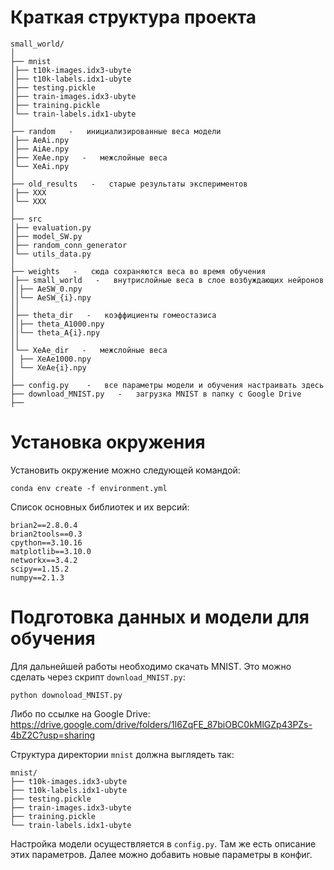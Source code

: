 # Краткая структура проекта
```
small_world/
│
├── mnist
│├── t10k-images.idx3-ubyte
│├── t10k-labels.idx1-ubyte
│├── testing.pickle
│├── train-images.idx3-ubyte
│├── training.pickle
│└── train-labels.idx1-ubyte
│
├── random   -   инициализированные веса модели
│├── AeAi.npy
│├── AiAe.npy
│├── XeAe.npy   -   межслойные веса
│└── XeAi.npy
│
├── old_results   -   старые результаты экспериментов
│├── XXX
│└── XXX
│
├── src
│├── evaluation.py
│├── model_SW.py
│├── random_conn_generator
│└── utils_data.py
│
├── weights   -   сюда сохраняются веса во время обучения
│├── small_world   -   внутрислойные веса в слое возбуждающих нейронов
││├── AeSW_0.npy
││└── AeSW_{i}.npy
││
│├── theta_dir   -   коэффициенты гомеостазиса
││├── theta_A1000.npy
││└── theta_A{i}.npy
││
│└── XeAe_dir   -   межслойные веса
│ ├── XeAe1000.npy
│ └── XeAe{i}.npy
│
├── config.py    -   все параметры модели и обучения настраивать здесь
├── download_MNIST.py   -   загрузка MNIST в папку с Google Drive
├── 
```

# Установка окружения
Установить окружение можно следующей командой:

```
conda env create -f environment.yml
```

Список основных библиотек и их версий:
```
brian2==2.8.0.4
brian2tools==0.3
cpython==3.10.16
matplotlib==3.10.0
networkx==3.4.2
scipy==1.15.2
numpy==2.1.3
```

# Подготовка данных и модели для обучения
Для дальнейшей работы необходимо скачать MNIST. Это можно сделать через скрипт ```download_MNIST.py```:

```
python downoload_MNIST.py
```

Либо по ссылке на Google Drive:
https://drive.google.com/drive/folders/1l6ZqFE_87biOBC0kMlGZp43PZs-4bZ2C?usp=sharing


Структура директории ```mnist``` должна выглядеть так:
```
mnist/
├── t10k-images.idx3-ubyte
├── t10k-labels.idx1-ubyte
├── testing.pickle
├── train-images.idx3-ubyte
├── training.pickle
└── train-labels.idx1-ubyte
```


Настройка модели осуществляется в ```config.py```. Там же есть описание этих параметров. Далее можно добавить новые параметры в конфиг.
